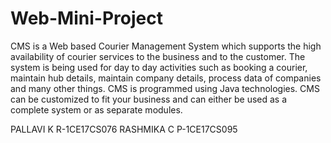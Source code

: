 # Web-Mini-Project
CMS is a Web based Courier Management System which supports the high availability of
courier services to the business and to the customer. The system is being used for day to day
activities such as booking a courier, maintain hub details, maintain company details, process
data of companies and many other things. CMS is programmed using Java technologies. CMS
can be customized to fit your business and can either be used as a complete system or as separate
modules.


PALLAVI K R-1CE17CS076
RASHMIKA C P-1CE17CS095
